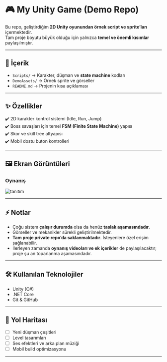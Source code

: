 # 🎮 My Unity Game (Demo Repo)

Bu repo, geliştirdiğim **2D Unity oyunundan örnek script ve sprite’ları** içermektedir.  
Tam proje boyutu büyük olduğu için yalnızca **temel ve önemli kısımlar** paylaşılmıştır.  

---

## 📂 İçerik

- `Scripts/` → Karakter, düşman ve **state machine** kodları  
- `DemoAssets/` → Örnek sprite ve görseller  
- `README.md` → Projenin kısa açıklaması  

---

## ✨ Özellikler

✔️ 2D karakter kontrol sistemi (Idle, Run, Jump)  
✔️ Boss savaşları için temel **FSM (Finite State Machine)** yapısı  
✔️ Skor ve skill tree altyapısı  
✔️ Mobil dostu buton kontrolleri  

---

## 🖼 Ekran Görüntüleri  

### Oynanış
![tanıtım](https://github.com/user-attachments/assets/63d05d86-a26e-4751-97b6-1495248079c5)

---

## ⚡ Notlar  

- Çoğu sistem **çalışır durumda** olsa da henüz **taslak aşamasındadır**.  
- Görseller ve mekanikler sürekli geliştirilmektedir.  
- **Tam proje private repo’da saklanmaktadır**. İsteyenlere özel erişim sağlanabilir.  
- İlerleyen zamanda **oynanış videoları ve ek içerikler** de paylaşılacaktır; proje şu an toparlanma aşamasındadır.  


---

## 🛠 Kullanılan Teknolojiler
- Unity (C#)  
- .NET Core  
- Git & GitHub  

---

## 📌 Yol Haritası
- [ ] Yeni düşman çeşitleri  
- [ ] Level tasarımları  
- [ ] Ses efektleri ve arka plan müziği  
- [ ] Mobil build optimizasyonu  

---
